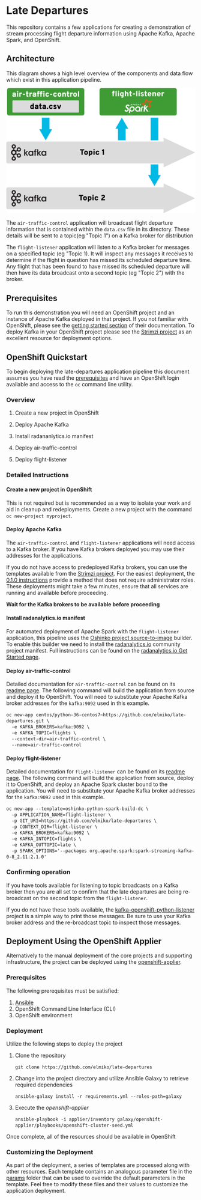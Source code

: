 # Late Departures

This repository contains a few applications for creating a demonstration of
stream processing flight departure information using Apache Kafka, Apache
Spark, and OpenShift.

## Architecture

This diagram shows a high level overview of the components and data flow which
exist in this application pipeline.

![late-departures architecture](architecture.svg)

The `air-traffic-control` application will broadcast flight departure
information that is contained within the `data.csv` file in its directory.
These details will be sent to a topic(eg "Topic 1") on a Kafka broker for
distribution

The `flight-listener` application will listen to a Kafka broker for messages
on a specified topic (eg "Topic 1). It will inspect any messages it receives
to determine if the flight in question has missed its scheduled departure
time. Any flight that has been found to have missed its scheduled departure
will then have its data broadcast onto a second topic (eg "Topic 2") with
the broker.

## Prerequisites

To run this demonstration you will need an OpenShift project and an instance
of Apache Kafka deployed in that project. If you not familiar with OpenShift,
please see the
[getting started section](https://docs.openshift.org/latest/getting_started/index.html)
of their documentation. To deploy Kafka in your OpenShift project please see
the [Strimzi project](http://strimzi.io/) as an excellent resource for
deployment options.

## OpenShift Quickstart

To begin deploying the late-departures application pipeline this document
assumes you have read the [prerequisites](#prerequisites) and have an
OpenShift login available and access to the `oc` command line utility.

### Overview

1. Create a new project in OpenShift

1. Deploy Apache Kafka

1. Install radananlytics.io manifest

1. Deploy air-traffic-control

1. Deploy flight-listener

### Detailed Instructions

#### Create a new project in OpenShift

This is not required but is recommended as a way to isolate your work and aid
in cleanup and redeployments. Create a new project with the command
`oc new-project myproject`.

#### Deploy Apache Kafka

The `air-traffic-control` and `flight-listener` applications will need access
to a Kafka broker. If you have Kafka brokers deployed you may use their
addresses for the applications.

If you do not have access to predeployed Kafka brokers, you can use the
templates available from the [Strimzi project](https://strimzi.io). For the
easiest deployment, the
[0.1.0 instructions](http://strimzi.io/docs/0.1.0/#deploying-to-openshift-1)
provide a method that does not require administrator roles. These deployments
might take a few minutes, ensure that all services are running and available
before proceeding.

**Wait for the Kafka brokers to be available before proceeding**

#### Install radanalytics.io manifest

For automated deployment of Apache Spark with the `flight-listener`
application, this pipeline uses the
[Oshinko project source-to-image](https://github.com/radanalyticsio/oshinko-s2i)
builder. To enable this builder we need to install the
[radanalytics.io](https://radanalytics.io/) community project manifest. Full
instructions can be found on the
[radanalytics.io Get Started page](https://radanalytics.io/get-started).

#### Deploy air-traffic-control

Detailed documentation for `air-traffic-control` can be found on its
[readme page](air-traffic-control/). The following command will build the
application from source and deploy it to OpenShift. You will need to
substitute your Apache Kafka broker addresses for the `kafka:9092` used in
this example.

```
oc new-app centos/python-36-centos7~https://github.com/elmiko/late-departures.git \
  -e KAFKA_BROKERS=kafka:9092 \
  -e KAFKA_TOPIC=flights \
  --context-dir=air-traffic-control \
  --name=air-traffic-control
```

#### Deploy flight-listener

Detailed documentation for `flight-listener` can be found on its
[readme page](flight-listener/). The following command will build the
application from source, deploy it to OpenShift, and deploy an Apache Spark
cluster bound to the application. You will need to substitute your Apache Kafka
broker addresses for the `kafka:9092` used in this example.

```
oc new-app --template=oshinko-python-spark-build-dc \
  -p APPLICATION_NAME=flight-listener \
  -p GIT_URI=https://github.com/elmiko/late-departures \
  -p CONTEXT_DIR=flight-listener \
  -e KAFKA_BROKERS=kafka:9092 \
  -e KAFKA_INTOPIC=flights \
  -e KAFKA_OUTTOPIC=late \
  -p SPARK_OPTIONS='--packages org.apache.spark:spark-streaming-kafka-0-8_2.11:2.1.0'
```

### Confirming operation

If you have tools available for listening to topic broadcasts on a Kafka
broker then you are all set to confirm that the late departures are being
re-broadcast on the second topic from the `flight-listener`.

If you do not have these tools available, the
[kafka-openshift-python-listener](https://github.com/bones-brigade/kafka-openshift-python-listener)
project is a simple way to print those messages. Be sure to use your Kafka
broker address and the re-broadcast topic to inspect those messages.

## Deployment Using the OpenShift Applier

Alternatively to the manual deployment of the core projects and supporting infrastructure, the project can be deployed using the [openshift-applier](https://github.com/redhat-cop/openshift-applier).

### Prerequisites

The following prerequisites must be satisfied:

1. [Ansible](https://www.ansible.com/)
2. OpenShift Command Line Interface (CLI)
3. OpenShift environment

### Deployment

Utilize the following steps to deploy the project

1. Clone the repository

    ```
    git clone https://github.com/elmiko/late-departures
    ```

2. Change into the project directory and utilize Ansible Galaxy to retrieve required dependencies

    ```
    ansible-galaxy install -r requirements.yml --roles-path=galaxy
    ``` 
 
3. Execute the _openshift-applier_

    ```
    ansible-playbook -i applier/inventory galaxy/openshift-applier/playbooks/openshift-cluster-seed.yml
    ```

Once complete, all of the resources should be available in OpenShift

### Customizing the Deployment

As part of the deployment, a series of templates are processed along with other resources. Each template contains an analogous parameter file in the [params](applier/params) folder that can be used to override the default parameters in the template. Feel free to modify these files and their values to customize the application deployment.
